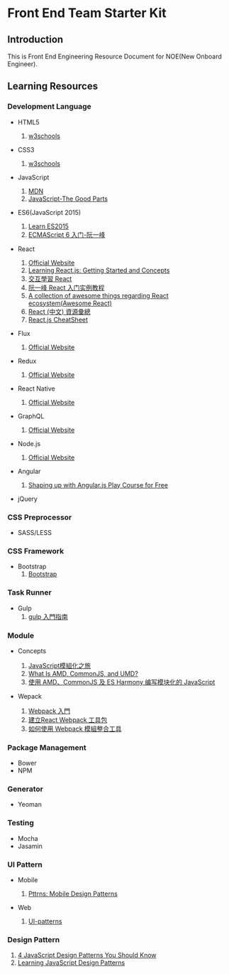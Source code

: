 # Front End Team Starter Kit 
## Introduction
This is Front End Engineering Resource Document for NOE(New Onboard Engineer).

## Learning Resources
### Development Language
- HTML5
    1. [w3schools](http://www.w3schools.com/html/)
    
- CSS3
    1. [w3schools](http://www.w3schools.com/css/default.asp)

- JavaScript
    1. [MDN](https://developer.mozilla.org/zh-TW/docs/Web/JavaScript)
    2. [JavaScript-The Good Parts](http://bdcampbell.net/javascript/book/javascript_the_good_parts.pdf)

- ES6(JavaScript 2015) 
    1. [Learn ES2015](https://babeljs.io/docs/learn-es2015/)
    2. [ECMAScript 6 入门-阮一峰](http://es6.ruanyifeng.com/)
    
- React
    1. [Official Website](https://facebook.github.io/react/)
    2. [Learning React.js: Getting Started and Concepts](https://scotch.io/tutorials/learning-react-getting-started-and-concepts)
    3. [交互學習 React](http://fraserxu.me/intro-to-react/)
    4. [阮一峰 React 入门实例教程](http://www.ruanyifeng.com/blog/2015/03/react.html)
    5. [A collection of awesome things regarding React ecosystem(Awesome React)](https://github.com/enaqx/awesome-react)
    6. [React (中文) 資源彙總](https://github.com/dingyiming/learn-Js-react/issues/1)
    7. [React.js CheatSheet](http://ricostacruz.com/cheatsheets/react.html)

- Flux
    1. [Official Website](https://facebook.github.io/flux/)

- Redux
    1. [Official Website](https://github.com/reactjs/redux)
    
- React Native
    1. [Official Website](https://facebook.github.io/react-native/)

- GraphQL
    1. [Official Website](https://facebook.github.io/react/blog/2015/05/01/graphql-introduction.html)

- Node.js
    1. [Official Website](https://nodejs.org/en/)
    
- Angular
    1. [Shaping up with Angular.js Play Course for Free](https://www.codeschool.com/courses/shaping-up-with-angular-js)
    
- jQuery

### CSS Preprocessor
- SASS/LESS

### CSS Framework
- Bootstrap
    1. [Bootstrap](http://getbootstrap.com/)

### Task Runner 
- Gulp
    1. [gulp 入門指南](https://987.tw/2014/07/09/gulpru-men-zhi-nan/)

### Module
- Concepts
    1. [JavaScript模組化之旅](http://huangxuan.me/js-module-7day/#/)
    2. [What Is AMD, CommonJS, and UMD?](http://davidbcalhoun.com/2014/what-is-amd-commonjs-and-umd/)
    3. [使用 AMD、CommonJS 及 ES Harmony 编写模块化的 JavaScript](http://justineo.github.io/singles/writing-modular-js/)

- Wepack
    1. [Webpack 入門](http://www.slideshare.net/newstory0113/webpack-52413453)
    2. [建立React Webpack 工具包](http://www.checkme.tw/wordpress/react-webpack-generator/)
    3. [如何使用 Webpack 模組整合工具](http://rhadow.github.io/2015/03/23/webpackIntro/)

### Package Management
- Bower
- NPM

### Generator
- Yeoman

### Testing
- Mocha
- Jasamin

### UI Pattern
- Mobile
    1. [Pttrns: Mobile Design Patterns](http://pttrns.com/)

- Web
    1. [UI-patterns](http://ui-patterns.com/patterns)

### Design Pattern
1. [4 JavaScript Design Patterns You Should Know](https://scotch.io/bar-talk/4-javascript-design-patterns-you-should-know)
2. [Learning JavaScript Design Patterns](https://addyosmani.com/resources/essentialjsdesignpatterns/book/)

